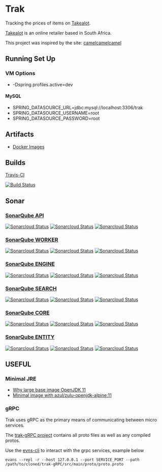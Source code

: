 # Trak

Tracking the prices of items on [Takealot](https://www.takealot.com/).

[Takealot](https://www.takealot.com/) is an online retailer based in South Africa.

This project was inspired by the site: [camelcamelcamel](https://camelcamelcamel.com/)

## Running Set Up

### VM Options

* -Dspring.profiles.active=dev

#### MySQL

* SPRING_DATASOURCE_URL=jdbc:mysql://localhost:3306/trak
* SPRING_DATASOURCE_USERNAME=root
* SPRING_DATASOURCE_PASSWORD=root


## Artifacts

* [Docker Images](https://hub.docker.com/u/benjaminslabbert)

## Builds

[Travis-CI](https://travis-ci.org/BenSlabbert/trak)

[![Build Status](https://travis-ci.org/BenSlabbert/trak.svg?branch=master)](https://travis-ci.org/BenSlabbert/trak)

## Sonar

### [SonarQube API](https://sonarcloud.io/dashboard?id=BenSlabbert_trak_api)

[![Sonarcloud Status](https://sonarcloud.io/api/project_badges/measure?project=BenSlabbert_trak_api&metric=alert_status)](https://sonarcloud.io/dashboard?id=BenSlabbert_trak_api) [![Sonarcloud Status](https://sonarcloud.io/api/project_badges/measure?project=BenSlabbert_trak_api&metric=coverage)](https://sonarcloud.io/dashboard?id=BenSlabbert_trak_api) [![Sonarcloud Status](https://sonarcloud.io/api/project_badges/measure?project=BenSlabbert_trak_api&metric=sqale_rating)](https://sonarcloud.io/api/project_badges/measure?project=BenSlabbert_trak_api&metric=sqale_rating)

### [SonarQube WORKER](https://sonarcloud.io/dashboard?id=BenSlabbert_trak_worker)

[![Sonarcloud Status](https://sonarcloud.io/api/project_badges/measure?project=BenSlabbert_trak_worker&metric=alert_status)](https://sonarcloud.io/dashboard?id=BenSlabbert_trak_worker) [![Sonarcloud Status](https://sonarcloud.io/api/project_badges/measure?project=BenSlabbert_trak_worker&metric=coverage)](https://sonarcloud.io/dashboard?id=BenSlabbert_trak_worker) [![Sonarcloud Status](https://sonarcloud.io/api/project_badges/measure?project=BenSlabbert_trak_worker&metric=sqale_rating)](https://sonarcloud.io/api/project_badges/measure?project=BenSlabbert_trak_worker&metric=sqale_rating)

### [SonarQube ENGINE](https://sonarcloud.io/dashboard?id=BenSlabbert_trak_engine)

[![Sonarcloud Status](https://sonarcloud.io/api/project_badges/measure?project=BenSlabbert_trak_engine&metric=alert_status)](https://sonarcloud.io/dashboard?id=BenSlabbert_trak_engine) [![Sonarcloud Status](https://sonarcloud.io/api/project_badges/measure?project=BenSlabbert_trak_engine&metric=coverage)](https://sonarcloud.io/dashboard?id=BenSlabbert_trak_engine) [![Sonarcloud Status](https://sonarcloud.io/api/project_badges/measure?project=BenSlabbert_trak_engine&metric=sqale_rating)](https://sonarcloud.io/api/project_badges/measure?project=BenSlabbert_trak_engine&metric=sqale_rating)

### [SonarQube SEARCH](https://sonarcloud.io/dashboard?id=BenSlabbert_trak_search)

[![Sonarcloud Status](https://sonarcloud.io/api/project_badges/measure?project=BenSlabbert_trak_search&metric=alert_status)](https://sonarcloud.io/dashboard?id=BenSlabbert_trak_search) [![Sonarcloud Status](https://sonarcloud.io/api/project_badges/measure?project=BenSlabbert_trak_search&metric=coverage)](https://sonarcloud.io/dashboard?id=BenSlabbert_trak_search) [![Sonarcloud Status](https://sonarcloud.io/api/project_badges/measure?project=BenSlabbert_trak_search&metric=sqale_rating)](https://sonarcloud.io/api/project_badges/measure?project=BenSlabbert_trak_search&metric=sqale_rating)

### [SonarQube CORE](https://sonarcloud.io/dashboard?id=BenSlabbert_trak_core)

[![Sonarcloud Status](https://sonarcloud.io/api/project_badges/measure?project=BenSlabbert_trak_core&metric=alert_status)](https://sonarcloud.io/dashboard?id=BenSlabbert_trak_core) [![Sonarcloud Status](https://sonarcloud.io/api/project_badges/measure?project=BenSlabbert_trak_core&metric=coverage)](https://sonarcloud.io/dashboard?id=BenSlabbert_trak_core) [![Sonarcloud Status](https://sonarcloud.io/api/project_badges/measure?project=BenSlabbert_trak_core&metric=sqale_rating)](https://sonarcloud.io/api/project_badges/measure?project=BenSlabbert_trak_core&metric=sqale_rating)

### [SonarQube ENTITY](https://sonarcloud.io/dashboard?id=BenSlabbert_trak_entity)

[![Sonarcloud Status](https://sonarcloud.io/api/project_badges/measure?project=BenSlabbert_trak_entity&metric=alert_status)](https://sonarcloud.io/dashboard?id=BenSlabbert_trak_entity) [![Sonarcloud Status](https://sonarcloud.io/api/project_badges/measure?project=BenSlabbert_trak_entity&metric=coverage)](https://sonarcloud.io/dashboard?id=BenSlabbert_trak_entity) [![Sonarcloud Status](https://sonarcloud.io/api/project_badges/measure?project=BenSlabbert_trak_entity&metric=sqale_rating)](https://sonarcloud.io/api/project_badges/measure?project=BenSlabbert_trak_entity&metric=sqale_rating)

## USEFUL

### Minimal JRE

* [Why large base image OpenJDK 11](https://stackoverflow.com/questions/53375613/why-is-the-java-11-base-docker-image-so-large-openjdk11-jre-slim)
* [Minimal image with azul/zulu-openjdk-alpine:11](https://stackoverflow.com/questions/53669151/java-11-application-as-lightweight-docker-image/53669152#53669152)

### gRPC

Trak uses gRPC as the primary means of communicating between micro services. 

The [trak-gRPC project](https://github.com/BenSlabbert/trak-grpc) contains all proto files as well as any compiled protos.

Use the [evns-cli](https://github.com/ktr0731/evans) to interact with the grpc services, example below

```shell script
evans --repl -r --host 127.0.0.1 --port SERVICE_PORT --path /path/to/cloned/trak-gRPC/src/main/proto/proto.proto
``` 
